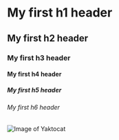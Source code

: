 # My first h1 header
## My first h2 header
### My first h3 header
#### My first h4 header
##### My first h5 header
###### My first h6 header

![Image of Yaktocat](https://octodex.github.com/images/yaktocat.png)
